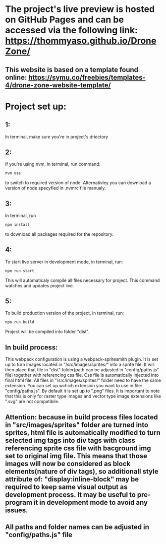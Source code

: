 # The project's live preview is hosted on GitHub Pages and can be accessed via the following link:  https://thommyaso.github.io/DroneZone/

## This website is based on a template found online: https://symu.co/freebies/templates-4/drone-zone-website-template/

# Project set up:

## 1: 
In terminal, make sure you're in project's driectory

## 2: 
If you're using nvm, in terminal, run command:
```sh
nvm use
``` 
to switch to required version of node. Alternativley you can download a version of node specyfied in .nvmrc file manualy.

## 3: 
In terminal, run 
```sh
npm install
``` 
to download all packages required for the repository.

## 4: 
To start live server in development mode, in terminal, run:
```sh
npm run start
```
This will automaticaly compile all files necessary for project. This command watches and updates project live.

## 5: 
To build production version of the project, in terminal, run: 
```sh
npm run build
```
Project will be compiled into folder "dist".

## In build process:
This webpack configuration is using a webpack-spritesmith plugin. It is set up to turn images located in "/src/images/sprites/" into a sprite file. It will then place that file in "dist" folder(path can be adjusted in "config/paths.js" file) together with referencing css file. Css file is automatically injected into final html file. All files in "/src/images/sprites/" folder need to have the same extension. You can set up wchich extension you want to use in file: "config/paths.js". By default it is set up to ".png" files. It is important to note that this is only for raster type images and vector type image extensions like ".svg" are not compatibile.

## Attention: because in build process files located in "src/images/sprites" folder are turned into sprites, html file is automatically modified to turn selected img tags into div tags with class referencing sprite css file with bacground img set to original img file. This means that those images will now be considered as block elements(nature of div tags), so additionall style attribute of: "display:inline-block" may be required to keep same visual output as development process. It may be useful to pre-program it in development mode to avoid any issues.

## All paths and folder names can be adjusted in "config/paths.js" file
